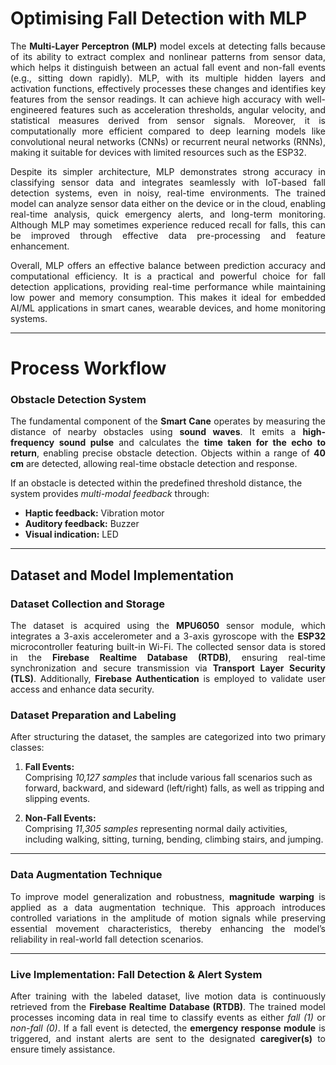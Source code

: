 # Optimising Fall Detection with MLP

<p align="justify">
The <strong>Multi-Layer Perceptron (MLP)</strong> model excels at detecting falls because of its ability to extract complex and nonlinear patterns from sensor data, which helps it distinguish between an actual fall event and non-fall events (e.g., sitting down rapidly). MLP, with its multiple hidden layers and activation functions, effectively processes these changes and identifies key features from the sensor readings. It can achieve high accuracy with well-engineered features such as acceleration thresholds, angular velocity, and statistical measures derived from sensor signals. Moreover, it is computationally more efficient compared to deep learning models like convolutional neural networks (CNNs) or recurrent neural networks (RNNs), making it suitable for devices with limited resources such as the ESP32.
</p>

<p align="justify">
Despite its simpler architecture, MLP demonstrates strong accuracy in classifying sensor data and integrates seamlessly with IoT-based fall detection systems, even in noisy, real-time environments. The trained model can analyze sensor data either on the device or in the cloud, enabling real-time analysis, quick emergency alerts, and long-term monitoring. Although MLP may sometimes experience reduced recall for falls, this can be improved through effective data pre-processing and feature enhancement.
</p>

<p align="justify">
Overall, MLP offers an effective balance between prediction accuracy and computational efficiency. It is a practical and powerful choice for fall detection applications, providing real-time performance while maintaining low power and memory consumption. This makes it ideal for embedded AI/ML applications in smart canes, wearable devices, and home monitoring systems.
</p>

---

# Process Workflow

### Obstacle Detection System

<p align="justify">
The fundamental component of the <strong>Smart Cane</strong> operates by measuring the distance of nearby obstacles using <strong>sound waves</strong>. It emits a <strong>high-frequency sound pulse</strong> and calculates the <strong>time taken for the echo to return</strong>, enabling precise obstacle detection. Objects within a range of <strong>40 cm</strong> are detected, allowing real-time obstacle detection and response.
</p>

If an obstacle is detected within the predefined threshold distance, the system provides <em>multi-modal feedback</em> through:

- **Haptic feedback:** Vibration motor  
- **Auditory feedback:** Buzzer  
- **Visual indication:** LED  

---

## Dataset and Model Implementation

### Dataset Collection and Storage

<p align="justify">
The dataset is acquired using the <strong>MPU6050</strong> sensor module, which integrates a 3-axis accelerometer and a 3-axis gyroscope with the <strong>ESP32</strong> microcontroller featuring built-in Wi-Fi. The collected sensor data is stored in the <strong>Firebase Realtime Database (RTDB)</strong>, ensuring real-time synchronization and secure transmission via <strong>Transport Layer Security (TLS)</strong>. Additionally, <strong>Firebase Authentication</strong> is employed to validate user access and enhance data security.
</p>

### Dataset Preparation and Labeling

<p align="justify">
After structuring the dataset, the samples are categorized into two primary classes:
</p>

1. **Fall Events:**  
   Comprising *10,127 samples* that include various fall scenarios such as forward, backward, and sideward (left/right) falls, as well as tripping and slipping events.  

2. **Non-Fall Events:**  
   Comprising *11,305 samples* representing normal daily activities, including walking, sitting, turning, bending, climbing stairs, and jumping.  

---

### Data Augmentation Technique

<p align="justify">
To improve model generalization and robustness, <strong>magnitude warping</strong> is applied as a data augmentation technique. This approach introduces controlled variations in the amplitude of motion signals while preserving essential movement characteristics, thereby enhancing the model’s reliability in real-world fall detection scenarios.
</p>

---

### Live Implementation: Fall Detection & Alert System

<p align="justify">
After training with the labeled dataset, live motion data is continuously retrieved from the <strong>Firebase Realtime Database (RTDB)</strong>. The trained model processes incoming data in real time to classify events as either <em>fall (1)</em> or <em>non-fall (0)</em>. If a fall event is detected, the <strong>emergency response module</strong> is triggered, and instant alerts are sent to the designated <strong>caregiver(s)</strong> to ensure timely assistance.
</p>



